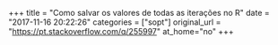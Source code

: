 +++
title = "Como salvar os valores de todas as iterações no R"
date = "2017-11-16 20:22:26"
categories = ["sopt"]
original_url = "https://pt.stackoverflow.com/q/255997"
at_home="no"
+++

